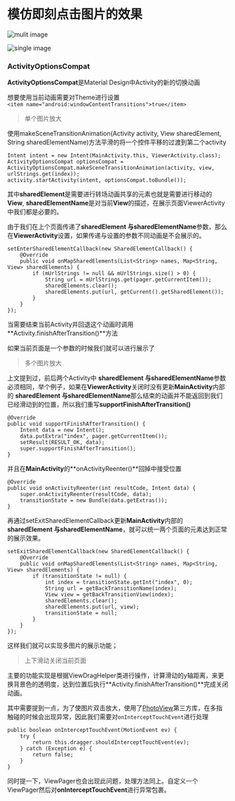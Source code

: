 # 模仿即刻点击图片的效果
![mulit image](https://github.com/yyBetter/ZoomView/blob/master/gifs/zoom_mulit_view.gif)

![single image](https://github.com/yyBetter/ZoomView/blob/master/gifs/zoom_single_view.gif)

### ActivityOptionsCompat

**ActivityOptionsCompat**是Material Design中Activity的新的切换动画

想要使用当前动画需要对Theme进行设置
`<item name="android:windowContentTransitions">true</item>`

> 单个图片放大

使用makeSceneTransitionAnimation(Activity activity, View sharedElement, String sharedElementName)方法平滑的将一个控件平移的过渡到第二个activity



```
Intent intent = new Intent(MainActivity.this, ViewerActivity.class);
ActivityOptionsCompat optionsCompat = ActivityOptionsCompat.makeSceneTransitionAnimation(activity, view, urlStrings.get(index));
activity.startActivity(intent, optionsCompat.toBundle());
```

其中**sharedElement**是需要进行转场动画共享的元素也就是需要进行移动的**View**, **sharedElementName**是对当前**View**的描述，在展示页面ViewerActivity中我们都是必要的。



由于我们在上个页面传递了**sharedElement **与**sharedElementName**参数，那么在**ViewerActivity**设置，如果传递与设置的参数不同动画是不会展示的。

```
setEnterSharedElementCallback(new SharedElementCallback() {
    @Override
    public void onMapSharedElements(List<String> names, Map<String, View> sharedElements) {
        if (mUrlStrings != null && mUrlStrings.size() > 0) {
            String url = mUrlStrings.get(pager.getCurrentItem());
            sharedElements.clear();
            sharedElements.put(url, getCurrent().getSharedElement());
        }
    }
});
```

当需要结束当前Activity并回退这个动画时调用**Activity.finishAfterTransition()**方法

如果当前页面是一个参数的时候我们就可以进行展示了

> 多个图片放大

上文提到过，前后两个Activity中 **sharedElement **与**sharedElementName**参数必须相同，举个例子，如果在**ViewerActivity**关闭时没有更新**MainActivity**内部的 **sharedElement **与**sharedElementName**那么结束的动画并不能返回到我们已经滑动到的位置，所以我们重写**supportFinishAfterTransition()**

```
@Override
public void supportFinishAfterTransition() {
    Intent data = new Intent();
    data.putExtra("index", pager.getCurrentItem());
    setResult(RESULT_OK, data);
    super.supportFinishAfterTransition();
}
```

并且在**MainActivity**的**onActivityReenter()**回掉中接受位置

```
@Override
public void onActivityReenter(int resultCode, Intent data) {
    super.onActivityReenter(resultCode, data);
    transitionState = new Bundle(data.getExtras());
}
```

再通过setExitSharedElementCallback更新**MainActivity**内部的 **sharedElement **与**sharedElementName**，就可以统一两个页面的元素达到正常的展示效果。

```
setExitSharedElementCallback(new SharedElementCallback() {
    @Override
    public void onMapSharedElements(List<String> names, Map<String, View> sharedElements) {
        if (transitionState != null) {
            int index = transitionState.getInt("index", 0);
            String url = getBackTransitionName(index);
            View view = getBackTransitionView(index);
            sharedElements.clear();
            sharedElements.put(url, view);
            transitionState = null;
        }
    }
});
```

这样我们就可以实现多图片的展示功能；

> 上下滑动关闭当前页面

主要的功能实现是根据ViewDragHelper类进行操作，计算滑动的y轴距离，来更换背景色的透明度，达到位置后执行**Activity.finishAfterTransition()**完成关闭动画。

其中需要提到一点，为了使图片双击放大，使用了[PhotoView](https://github.com/chrisbanes/PhotoView)第三方库，在多指触碰的时候会出现异常，因此我们需要对`onInterceptTouchEvent`进行处理

```
public boolean onInterceptTouchEvent(MotionEvent ev) {
    try {
        return this.dragger.shouldInterceptTouchEvent(ev);
    } catch (Exception e) {
        return false;
    }
}
```

同时提一下，ViewPager也会出现此问题，处理方法同上。自定义一个ViewPager然后对**onInterceptTouchEvent**进行异常包裹。

